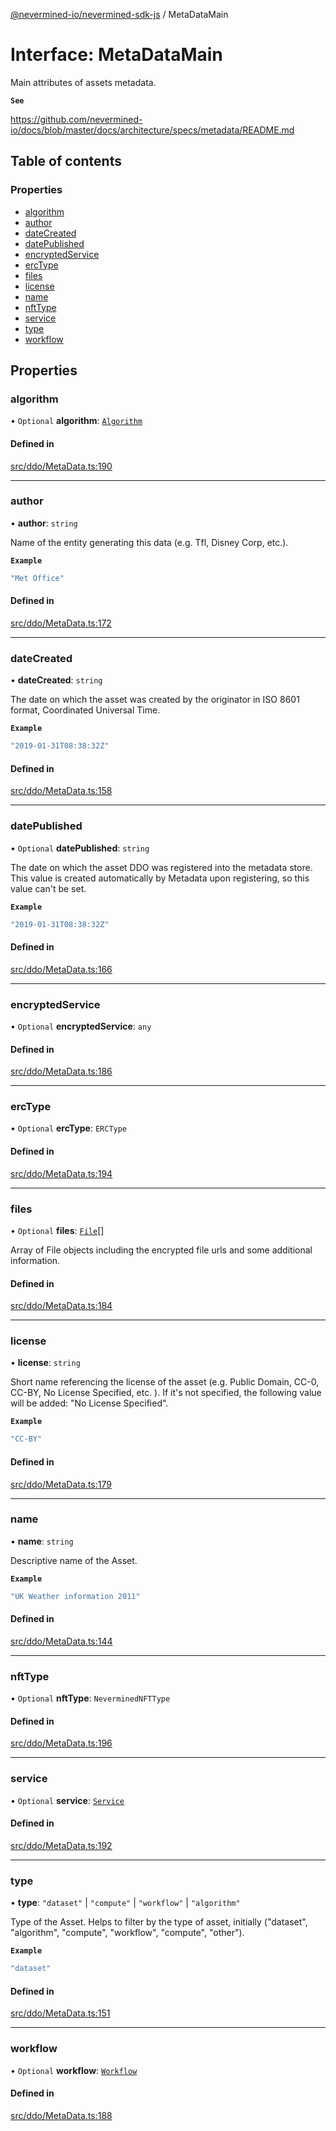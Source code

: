 [@nevermined-io/nevermined-sdk-js](../code-reference.md) / MetaDataMain

# Interface: MetaDataMain

Main attributes of assets metadata.

**`See`**

https://github.com/nevermined-io/docs/blob/master/docs/architecture/specs/metadata/README.md

## Table of contents

### Properties

- [algorithm](MetaDataMain.md#algorithm)
- [author](MetaDataMain.md#author)
- [dateCreated](MetaDataMain.md#datecreated)
- [datePublished](MetaDataMain.md#datepublished)
- [encryptedService](MetaDataMain.md#encryptedservice)
- [ercType](MetaDataMain.md#erctype)
- [files](MetaDataMain.md#files)
- [license](MetaDataMain.md#license)
- [name](MetaDataMain.md#name)
- [nftType](MetaDataMain.md#nfttype)
- [service](MetaDataMain.md#service)
- [type](MetaDataMain.md#type)
- [workflow](MetaDataMain.md#workflow)

## Properties

### algorithm

• `Optional` **algorithm**: [`Algorithm`](Algorithm.md)

#### Defined in

[src/ddo/MetaData.ts:190](https://github.com/nevermined-io/sdk-js/blob/a201882/src/ddo/MetaData.ts#L190)

___

### author

• **author**: `string`

Name of the entity generating this data (e.g. Tfl, Disney Corp, etc.).

**`Example`**

```ts
"Met Office"
```

#### Defined in

[src/ddo/MetaData.ts:172](https://github.com/nevermined-io/sdk-js/blob/a201882/src/ddo/MetaData.ts#L172)

___

### dateCreated

• **dateCreated**: `string`

The date on which the asset was created by the originator in
ISO 8601 format, Coordinated Universal Time.

**`Example`**

```ts
"2019-01-31T08:38:32Z"
```

#### Defined in

[src/ddo/MetaData.ts:158](https://github.com/nevermined-io/sdk-js/blob/a201882/src/ddo/MetaData.ts#L158)

___

### datePublished

• `Optional` **datePublished**: `string`

The date on which the asset DDO was registered into the metadata store.
This value is created automatically by Metadata upon registering,
so this value can't be set.

**`Example`**

```ts
"2019-01-31T08:38:32Z"
```

#### Defined in

[src/ddo/MetaData.ts:166](https://github.com/nevermined-io/sdk-js/blob/a201882/src/ddo/MetaData.ts#L166)

___

### encryptedService

• `Optional` **encryptedService**: `any`

#### Defined in

[src/ddo/MetaData.ts:186](https://github.com/nevermined-io/sdk-js/blob/a201882/src/ddo/MetaData.ts#L186)

___

### ercType

• `Optional` **ercType**: `ERCType`

#### Defined in

[src/ddo/MetaData.ts:194](https://github.com/nevermined-io/sdk-js/blob/a201882/src/ddo/MetaData.ts#L194)

___

### files

• `Optional` **files**: [`File`](File.md)[]

Array of File objects including the encrypted file urls and some additional information.

#### Defined in

[src/ddo/MetaData.ts:184](https://github.com/nevermined-io/sdk-js/blob/a201882/src/ddo/MetaData.ts#L184)

___

### license

• **license**: `string`

Short name referencing the license of the asset (e.g. Public Domain, CC-0, CC-BY, No License Specified, etc. ).
If it's not specified, the following value will be added: "No License Specified".

**`Example`**

```ts
"CC-BY"
```

#### Defined in

[src/ddo/MetaData.ts:179](https://github.com/nevermined-io/sdk-js/blob/a201882/src/ddo/MetaData.ts#L179)

___

### name

• **name**: `string`

Descriptive name of the Asset.

**`Example`**

```ts
"UK Weather information 2011"
```

#### Defined in

[src/ddo/MetaData.ts:144](https://github.com/nevermined-io/sdk-js/blob/a201882/src/ddo/MetaData.ts#L144)

___

### nftType

• `Optional` **nftType**: `NeverminedNFTType`

#### Defined in

[src/ddo/MetaData.ts:196](https://github.com/nevermined-io/sdk-js/blob/a201882/src/ddo/MetaData.ts#L196)

___

### service

• `Optional` **service**: [`Service`](Service.md)

#### Defined in

[src/ddo/MetaData.ts:192](https://github.com/nevermined-io/sdk-js/blob/a201882/src/ddo/MetaData.ts#L192)

___

### type

• **type**: ``"dataset"`` \| ``"compute"`` \| ``"workflow"`` \| ``"algorithm"``

Type of the Asset. Helps to filter by the type of asset,
initially ("dataset", "algorithm", "compute", "workflow", "compute", "other").

**`Example`**

```ts
"dataset"
```

#### Defined in

[src/ddo/MetaData.ts:151](https://github.com/nevermined-io/sdk-js/blob/a201882/src/ddo/MetaData.ts#L151)

___

### workflow

• `Optional` **workflow**: [`Workflow`](Workflow.md)

#### Defined in

[src/ddo/MetaData.ts:188](https://github.com/nevermined-io/sdk-js/blob/a201882/src/ddo/MetaData.ts#L188)
